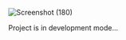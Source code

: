 ![Screenshot (180)](https://user-images.githubusercontent.com/98801083/217637632-175525ee-5143-45da-a796-f81e6fbb4299.png)

Project is in development mode...
